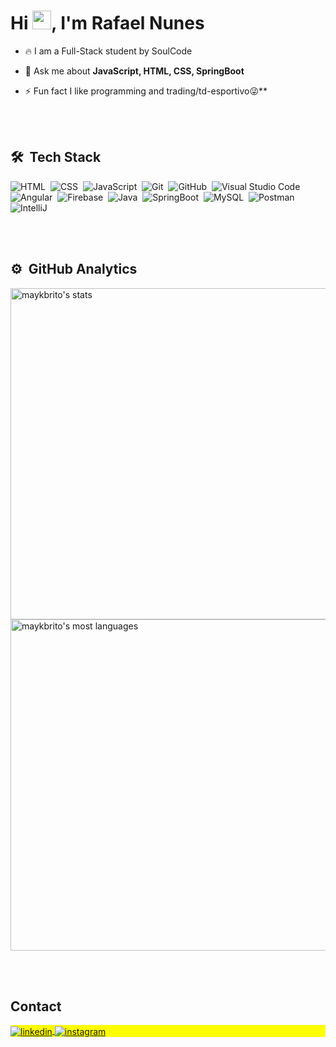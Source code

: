 
<h1 align="left">Hi <img src="https://raw.githubusercontent.com/kaueMarques/kaueMarques/master/hi.gif" height="30px">, I'm Rafael Nunes</h1>


- 🔥 I am a Full-Stack student by SoulCode  

- 💬 Ask me about **JavaScript, HTML, CSS, SpringBoot**

- ⚡ Fun fact I like programming and trading/td-esportivo😜**




<br><br>

## 🛠 &nbsp;Tech Stack


![HTML](https://img.shields.io/badge/-HTML-05122A?style=flat&logo=HTML5)&nbsp;
![CSS](https://img.shields.io/badge/-CSS-05122A?style=flat&logo=CSS3&logoColor=1572B6)&nbsp;
![JavaScript](https://img.shields.io/badge/-JavaScript-05122A?style=flat&logo=javascript)&nbsp;
![Git](https://img.shields.io/badge/-Git-05122A?style=flat&logo=git)&nbsp;
![GitHub](https://img.shields.io/badge/-GitHub-05122A?style=flat&logo=github)&nbsp;
![Visual Studio Code](https://img.shields.io/badge/-Visual%20Studio%20Code-05122A?style=flat&logo=visual-studio-code&logoColor=007ACC)&nbsp;
![Angular](https://img.shields.io/badge/-Angular-05122A?style=flat&logo=angular)&nbsp;
![Firebase](https://img.shields.io/badge/-Firebase-05122A?style=flat&logo=Firebase)&nbsp;
![Java](https://img.shields.io/badge/-java-05122A?style=flat&logo=java)&nbsp;
![SpringBoot](https://img.shields.io/badge/-SpringBoot-05122A?style=flat&logo=springboot)&nbsp;
![MySQL](https://img.shields.io/badge/-MySQL-05122A?style=flat&logo=MySQL)&nbsp;
![Postman](https://img.shields.io/badge/-postman-05122A?style=flat&logo=postman)&nbsp;
![IntelliJ](https://img.shields.io/badge/-intellij-05122A?style=flat&logo=intellij)&nbsp;

<br><br>

## ⚙️ &nbsp;GitHub Analytics

<p align="left">
<img width="530em" src="https://github-readme-stats.vercel.app/api?username=DKFAEL&show_icons=true&theme=vision-friendly-dark" alt="maykbrito's stats"/>
<img width="530em" src="https://github-readme-stats.vercel.app/api/top-langs/?username=DKFAEL&layout=compact&theme=vision-friendly-dark" alt="maykbrito's most languages"/>
</p>


<br><br>

## Contact

<p align="left" style="background:yellow">
<a href="https://www.linkedin.com/in/rafael-nunes-a7854a250/" target="_blank">
  <img align="center" src="https://img.shields.io/badge/-Linkedin-05122A?style=flat&logo=linkedin" alt="linkedin"/>
</a>
<a href="https://www.instagram.com/dk_fael/" target="_blank">
 <img align="center" src="https://img.shields.io/badge/-Instagram-05122A?style=flat&logo=instagram" alt="instagram"/>
</a>
</p>

<!--

<img width="490em" src="https://github-readme-twitter-gazf.vercel.app/api?id=maykbrito&layout=wide&show_reply=off&show_retweet=off" />


**maykbrito/maykbrito** is a ✨ _special_ ✨ repository because its `README.md` (this file) appears on your GitHub profile.

Here are some ideas to get you started:

- 🔭 I’m currently working on ...
- 🌱 I’m currently learning ...
- 👯 I’m looking to collaborate on ...
- 🤔 I’m looking for help with ...
- 💬 Ask me about ...
- 📫 How to reach me: ...
- 😄 Pronouns: ...
- ⚡ Fun fact: ...
-->


<!-- ![snake gif](https://github.com/DKFAEL/DKFAEL/blob/output/github-contribution-grid-snake.svg) -->
